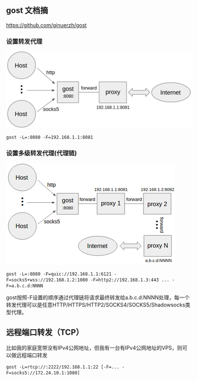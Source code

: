 
## gost 文档摘

https://github.com/ginuerzh/gost

### 设置转发代理

[![img](_assets/gost/68747470733a2f2f67696e7565727a682e6769746875622e696f2f696d616765732f676f73745f30322e706e67.png)](https://camo.githubusercontent.com/3d3ffc569b6d352522f517876bd8441b2ba98b499058bd2d5344fb0bb242b0e6/68747470733a2f2f67696e7565727a682e6769746875622e696f2f696d616765732f676f73745f30322e706e67)

```
gost -L=:8080 -F=192.168.1.1:8081
```



### 设置多级转发代理(代理链)

[![img](_assets/gost/68747470733a2f2f67696e7565727a682e6769746875622e696f2f696d616765732f676f73745f30332e706e67.png)](https://camo.githubusercontent.com/5c6e7c9762de489f62a5d4c68a1710d705db8a23b4a3c0e5c686811132e9be59/68747470733a2f2f67696e7565727a682e6769746875622e696f2f696d616765732f676f73745f30332e706e67)

```
gost -L=:8080 -F=quic://192.168.1.1:6121 -F=socks5+wss://192.168.1.2:1080 -F=http2://192.168.1.3:443 ... -F=a.b.c.d:NNNN
```

gost按照-F设置的顺序通过代理链将请求最终转发给a.b.c.d:NNNN处理，每一个转发代理可以是任意HTTP/HTTPS/HTTP2/SOCKS4/SOCKS5/Shadowsocks类型代理。



## 远程端口转发（TCP）

比如我的家庭宽带没有IPv4公网地址，但我有一台有IPv4公网地址的VPS，则可以做远程端口转发

```
gost -L=rtcp://:2222/192.168.1.1:22 [-F=... -F=socks5://172.24.10.1:1080]
```